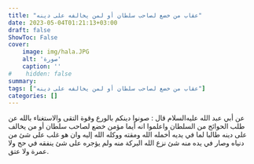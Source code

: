 ```yaml
---
title: "عقاب من خضع لصاحب سلطان أو لمن يخالفه على دينه"
date: 2023-05-04T01:21:13+03:00
draft: false
ShowToc: False
cover:
    image: img/hala.JPG
    alt: 'صورة'
    caption: ''
#    hidden: false
summary: 
tags: ["عقاب من خضع لصاحب سلطان أو لمن يخالفه على دينه"]
categories: []
---
```

عن
أبي عبد الله عليه‌السلام قال : صونوا دينكم بالورع وقوة التقى والاستغناء بالله
عن طلب الحوائج من السلطان واعلموا انه أيما مؤمن خضع لصاحب
سلطان أو من يخالف على دينه طالبا لما في يديه أخمله الله ومقته ووكله
الله إليه وان هو غلب على شئ من دنياه وصار في يده منه شئ نزع الله
البركة منه ولم يؤجره على شئ ينفقه في حج ولا عمرة ولا عتق.

